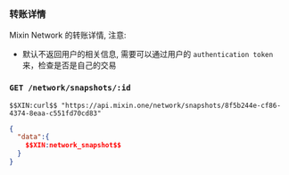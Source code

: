 ### 转账详情

Mixin Network 的转账详情, 注意:

- 默认不返回用户的相关信息, 需要可以通过用户的 `authentication token` 来，检查是否是自己的交易

### `GET /network/snapshots/:id` 

```
$$XIN:curl$$ "https://api.mixin.one/network/snapshots/8f5b244e-cf86-4374-8eaa-c551fd70cd83"
```

```json
{
  "data":{
    $$XIN:network_snapshot$$
  }
}
```
